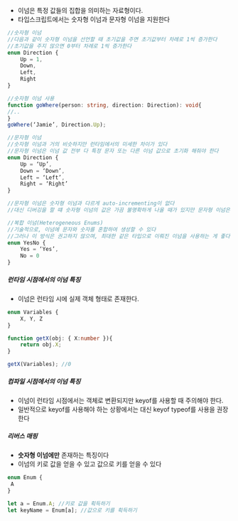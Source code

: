 
- 이넘은 특정 값들의 집합을 의미하는 자료형이다. 
- 타입스크립트에서는 숫자형 이넘과 문자형 이넘을 지원한다

```typescript
//숫자형 이넘
//다음과 같이 숫자형 이넘을 선언할 때 초기값을 주면 초기값부터 차례로 1씩 증가한다
//초기값을 주지 않으면 0부터 차례로 1씩 증가한다 
enum Direction {
	Up = 1,
	Down,
	Left,
	Right
}

//숫자형 이넘 사용
function goWhere(person: string, direction: Direction): void{
//..
}
goWhere(‘Jamie’, Direction.Up);

//문자형 이넘
//숫자형 이넘과 거의 비슷하지만 런타임에서의 미세한 차이가 있다
//문자형 이넘은 이넘 값 전부 다 특정 문자 또는 다른 이넘 값으로 초기화 해줘야 한다
enum Direction {
	Up = ‘Up’,
	Down = ‘Down’,
	Left = ‘Left’,
	Right = ‘Right’
}

//문자형 이넘은 숫자형 이넘과 다르게 auto-incrementing이 없다
//대신 디버깅을 할 떄 숫자형 이넘의 값은 가끔 불명확하게 나올 때가 있지만 문자형 이넘은 항상 명확한 값이 나와 읽기 편하다

//복합 이넘(Heterogeneous Enums)
//기술적으로, 이넘에 문자와 숫자를 혼합하여 생성할 수 있다
//그러나 이 방식은 권고하지 않으며, 최대한 같은 타입으로 이뤄진 이넘을 사용하는 게 좋다
enum YesNo {
	Yes = ‘Yes’,
	No = 0
}
```

##### 런타임 시점에서의 이넘 특징
- 이넘은 런타임 시에 실제 객체 형태로 존재한다. 

```typescript
enum Variables {
	X, Y, Z
}

function getX(obj: { X:number }){
	return obj.X;
}

getX(Variables); //0
```

##### 컴파일 시점에서의 이넘 특징
- 이넘이 런타임 시점에서는 객체로 변환되지만 keyof를 사용할 때 주의해야 한다.
- 일반적으로 keyof를 사용해야 하는 상황에서는 대신 keyof typeof를 사용을 권장한다

##### 리버스 매핑
- **숫자형 이넘에만** 존재하는 특징이다
- 이넘의 키로 값을 얻을 수 있고 값으로 키를 얻을 수 있다

```typescript
enum Enum {
 A
}

let a = Enum.A; //키로 값을 획득하기
let keyName = Enum[a]; //값으로 키를 획득하기
```